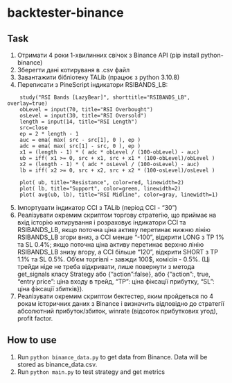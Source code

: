 # backtester-binance

## Task

1. Отримати 4 роки 1-хвилинних свічок з Binance API (pip install python-binance)
2. Зберегти дані котируваня в .csv файл
3. Завантажити бібліотеку TALib (працює з python 3.10.8)
4. Переписати з PineScript індикатори RSIBANDS_LB:

```
    study("RSI Bands [LazyBear]", shorttitle="RSIBANDS_LB", overlay=true)
    obLevel = input(70, title="RSI Overbought")
    osLevel = input(30, title="RSI Oversold")
    length = input(14, title="RSI Length")
    src=close
    ep = 2 * length - 1
    auc = ema( max( src - src[1], 0 ), ep )
    adc = ema( max( src[1] - src, 0 ), ep )
    x1 = (length - 1) * ( adc * obLevel / (100-obLevel) - auc)
    ub = iff( x1 >= 0, src + x1, src + x1 * (100-obLevel)/obLevel )
    x2 = (length - 1) * ( adc * osLevel / (100-osLevel) - auc)
    lb = iff( x2 >= 0, src + x2, src + x2 * (100-osLevel)/osLevel )
    
    plot( ub, title="Resistance", color=red, linewidth=2)
    plot( lb, title="Support", color=green, linewidth=2)
    plot( avg(ub, lb), title="RSI Midline", color=gray, linewidth=1)
```



5. Імпортувати індикатор CCI з TALib (період CCI - “30”)
6. Реалізувати окремим скриптом торгову стратегію, що приймає на вхід історію котирування і розраховує індикатори CCI та RSIBANDS_LB, якщо поточна ціна активу перетинає нижню лінію RSIBANDS_LB згори вниз, а CCI менше “-100”, відкрити LONG з TP 1% та SL 0.4%; якщо поточна ціна активу перетинає верхню лінію RSIBANDS_LB знизу вгору, а CCI більше “120”, відкрити SHORT з TP 1.1% та SL 0.5%. Об’єм торгівлі - завжди 100$, комісія - 0.5%. (Ці трейди ніде не треба відкривати, лише повернути з метода get_signals класу Strategy або {“action”:false}, або {“action”:, true, “entry price”: ціна входу в трейд, “TP”: ціна фіксації прибутку, “SL”: ціна фіксації збитків}).
7. Реалізувати окремим скриптом бектестер, яким пройдеться по 4 рокам історичних даних з Binance і визначить відповідно до стратегії абсолютний прибуток/збиток, winrate (відсоток прибуткових угод), profit factor.


## How to use

1. Run ```python binance_data.py``` to get data from Binance. Data will be stored as binance_data.csv.
2. Run ```python main.py``` to test strategy and get metrics